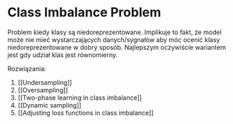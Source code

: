 # Class Imbalance Problem
Problem kiedy klasy są niedoreprezentowane. Implikuje to fakt, że model może nie mieć wystarczających danych/sygnałów aby móc ocenić klasy niedoreprezentowane w dobry sposób. Najlepszym oczywiście wariantem jest gdy udział klas jest równomierny.

Rozwiązania:
1. [[Undersampling]]
2. [[Oversampling]] 
3. [[Two-phase learning in class imbalance]]
4. [[Dynamic sampling]]
5. [[Adjusting loss functions in class imbalance]]